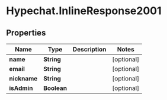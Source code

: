 # Hypechat.InlineResponse2001

## Properties
Name | Type | Description | Notes
------------ | ------------- | ------------- | -------------
**name** | **String** |  | [optional] 
**email** | **String** |  | [optional] 
**nickname** | **String** |  | [optional] 
**isAdmin** | **Boolean** |  | [optional] 



